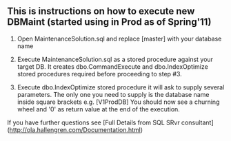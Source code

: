 
## This is instructions on how to execute new DBMaint (started using in Prod as of Spring'11)

1. Open MaintenanceSolution.sql and replace [master] with your database name

2. Execute MaintenanceSolution.sql as a stored procedure against your target DB.
It creates dbo.CommandExecute and dbo.IndexOptimize stored procedures required before proceeding to step #3.

3. Execute dbo.IndexOptimize stored procedure it will ask to supply several parameters. The only one you need
 to supply is the database name inside square brackets e.g. [V1ProdDB]
 You should now see a churning wheel and '0' as return value at the end of the execution.
 
 
If you have further questions see [Full Details from SQL SRvr consultant] (http://ola.hallengren.com/Documentation.html)
 
 